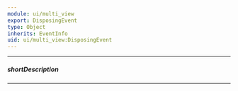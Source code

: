 ```yaml
---
module: ui/multi_view
export: DisposingEvent
type: Object
inherits: EventInfo
uid: ui/multi_view:DisposingEvent
---
```

---
##### shortDescription
<!-- Description goes here -->

---
<!-- Description goes here -->